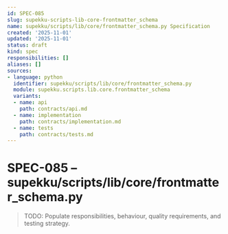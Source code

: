```yaml
---
id: SPEC-085
slug: supekku-scripts-lib-core-frontmatter_schema
name: supekku/scripts/lib/core/frontmatter_schema.py Specification
created: '2025-11-01'
updated: '2025-11-01'
status: draft
kind: spec
responsibilities: []
aliases: []
sources:
- language: python
  identifier: supekku/scripts/lib/core/frontmatter_schema.py
  module: supekku.scripts.lib.core.frontmatter_schema
  variants:
  - name: api
    path: contracts/api.md
  - name: implementation
    path: contracts/implementation.md
  - name: tests
    path: contracts/tests.md
---
```


# SPEC-085 – supekku/scripts/lib/core/frontmatter_schema.py

> TODO: Populate responsibilities, behaviour, quality requirements, and testing strategy.
